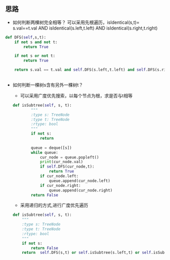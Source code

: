 ##  思路

- 如何判断两棵树完全相等？  可以采用先根遍历，isIdentical(s,t)= s.val==t.val AND isIdentical(s.left,t.left) AND isIdentical(s.right,t.right)
```Python
def DFS(self,s,t):
    if not s and not t:
        return True

    if not s or not t:
        return True

    return s.val == t.val and self.DFS(s.left,t.left) and self.DFS(s.right, t.right)
   
```

- 如何判断一棵树s含有另外一棵树t？

    - 可以采用广度优先搜索，以每个节点为根，求是否与t相等
    ```Python
    def isSubtree(self, s, t):
            """
            :type s: TreeNode
            :type t: TreeNode
            :rtype: bool
            """
            if not s:
                return 
            
            queue = deque([s])
            while queue:
                cur_node = queue.popleft()
                print(cur_node.val)
                if self.DFS(cur_node,t):
                    return True
                if cur_node.left: 
                    queue.append(cur_node.left)
                if cur_node.right:    
                    queue.append(cur_node.right)
            return False
    ```
    - 采用递归的方式,进行广度优先遍历
    ```Python
    def isSubtree(self, s, t):
        """
        :type s: TreeNode
        :type t: TreeNode
        :rtype: bool
        """
        if not s:
            return False
        return  self.DFS(s,t) or self.isSubtree(s.left,t) or self.isSubtree(s.right,t)
    ```